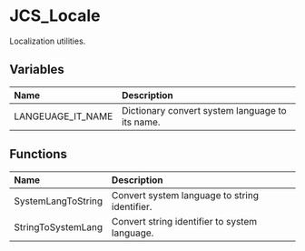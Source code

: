 # JCS_Locale

Localization utilities.

## Variables

| Name              | Description                                     |
|:------------------|:------------------------------------------------|
| LANGEUAGE_IT_NAME | Dictionary convert system language to its name. |

## Functions

| Name               | Description                                   |
|:-------------------|:----------------------------------------------|
| SystemLangToString | Convert system language to string identifier. |
| StringToSystemLang | Convert string identifier to system language. |
